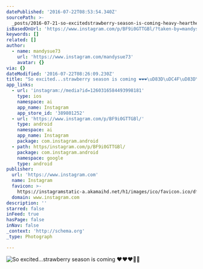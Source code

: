 ```yaml
---
datePublished: '2016-07-22T08:53:54.340Z'
sourcePath: >-
  _posts/2016-07-21-so-excitedstrawberry-season-is-coming-heavy-heartheavy-heartheavy-heart.md
isBasedOnUrl: 'https://www.instagram.com/p/BF9i0GTTGBl/?taken-by=mandysue73'
keywords: []
related: []
author:
  - name: mandysue73
    url: 'https://www.instagram.com/mandysue73'
    avatar: {}
via: {}
dateModified: '2016-07-22T08:26:09.230Z'
title: "So excited...strawberry season is coming ❤️❤️❤️\uD83D\uDC4F\uD83D\uDE0A"
app_links:
  - url: 'instagram://media?id=1260316584493998181'
    type: ios
    namespace: ai
    app_name: Instagram
    app_store_id: '389801252'
  - url: 'https://www.instagram.com/p/BF9i0GTTGBl/'
    type: android
    namespace: ai
    app_name: Instagram
    package: com.instagram.android
  - path: https/instagram.com/p/BF9i0GTTGBl/
    package: com.instagram.android
    namespace: google
    type: android
publisher:
  url: 'https://www.instagram.com'
  name: Instagram
  favicon: >-
    https://instagramstatic-a.akamaihd.net/h1/images/ico/favicon.ico/dfa85bb1fd63.ico
  domain: www.instagram.com
description: ''
starred: false
inFeed: true
hasPage: false
inNav: false
_context: 'http://schema.org'
_type: Photograph

---
```

![So excited...strawberry season is coming ❤️❤️❤️](https://imgflo.herokuapp.com/graph/vahj1ThiexotieMo/c2f0d21c894aae362e17ca9f46daf9b5/noop.jpg?input=https%3A%2F%2Fscontent.cdninstagram.com%2Ft51.2885-15%2Fs640x640%2Fsh0.08%2Fe35%2F13285520_998034683628979_513669639_n.jpg%3Fig_cache_key%3DMTI2MDMxNjU4NDQ5Mzk5ODE4MQ%253D%253D.2)
